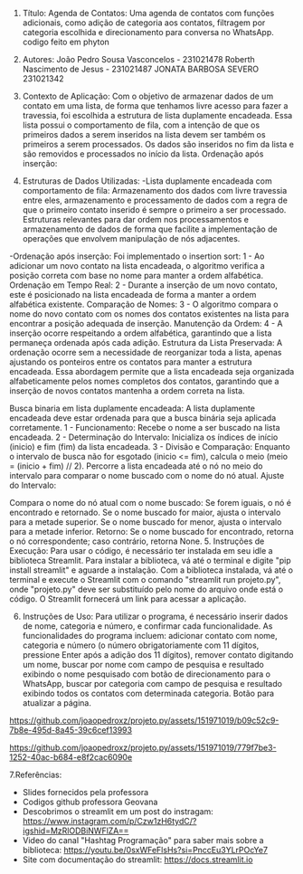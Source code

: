 1. Título:
  Agenda de Contatos:
  Uma agenda de contatos com funções adicionais, como adição de categoria aos contatos, filtragem por categoria escolhida e direcionamento para conversa no WhatsApp. codigo feito em phyton

2. Autores:
  João Pedro Sousa Vasconcelos - 231021478
  Roberth Nascimento de Jesus - 231021487
  JONATA BARBOSA SEVERO 231021342
  
3. Contexto de Aplicação:
  Com o objetivo de armazenar dados de um contato em uma lista, de forma que tenhamos livre acesso para fazer a travessia, foi escolhida a estrutura de lista duplamente encadeada. Essa lista possui o comportamento de fila, com a intenção de que os primeiros dados a serem inseridos na lista devem ser também os primeiros a serem processados. Os dados são inseridos no fim da lista e são removidos e processados no início da lista.
Ordenação após inserção:

4. Estruturas de Dados Utilizadas:
  -Lista duplamente encadeada com comportamento de fila:
  Armazenamento dos dados com livre travessia entre eles, armazenamento e processamento de dados com a regra de que o primeiro contato inserido é sempre o primeiro a ser processado. Estruturas relevantes para dar ordem nos processamentos e armazenamento de dados de forma que facilite a implementação de operações que envolvem manipulação de nós adjacentes.

 -Ordenação após inserção:
   Foi implementado o insertion sort:
   1 - Ao adicionar um novo contato na lista encadeada, o algoritmo verifica a posição correta com base no nome para manter a ordem alfabética.
Ordenação em Tempo Real:
  2 - Durante a inserção de um novo contato, este é posicionado na lista encadeada de forma a manter a ordem alfabética existente.
Comparação de Nomes:
  3 - O algoritmo compara o nome do novo contato com os nomes dos contatos existentes na lista para encontrar a posição adequada de inserção.
Manutenção da Ordem:
  4 - A inserção ocorre respeitando a ordem alfabética, garantindo que a lista permaneça ordenada após cada adição.
Estrutura da Lista Preservada:
A ordenação ocorre sem a necessidade de reorganizar toda a lista, apenas ajustando os ponteiros entre os contatos para manter a estrutura encadeada.
  Essa abordagem permite que a lista encadeada seja organizada alfabeticamente pelos nomes completos dos contatos, garantindo que a inserção de novos contatos mantenha a ordem correta na lista.

 Busca  binaria em lista duplamente encadeada:
    A lista duplamente encadeada deve estar ordenada para que a busca binária seja aplicada corretamente.
  1 - Funcionamento:
    Recebe o nome a ser buscado na lista encadeada.
  2 - Determinação do Intervalo:
    Inicializa os índices de início (inicio) e fim (fim) da lista encadeada.
  3 - Divisão e Comparação:
    Enquanto o intervalo de busca não for esgotado (inicio <= fim), calcula o meio (meio = (inicio + fim) // 2).
    Percorre a lista encadeada até o nó no meio do intervalo para comparar o nome buscado com o nome do nó atual.
    Ajuste do Intervalo:

  Compara o nome do nó atual com o nome buscado:
  Se forem iguais, o nó é encontrado e retornado.
  Se o nome buscado for maior, ajusta o intervalo para a metade superior.
  Se o nome buscado for menor, ajusta o intervalo para a metade inferior.
  Retorno:
  Se o nome buscado for encontrado, retorna o nó correspondente; caso contrário, retorna None.
5.  Instruções de Execução:
Para usar o código, é necessário ter instalada em seu idle a biblioteca Streamlit.
Para instalar a biblioteca, vá até o terminal e digite "pip install streamlit" e aguarde a instalação. Com a biblioteca instalada, vá até o terminal e execute o Streamlit com o comando "streamlit run projeto.py", onde "projeto.py" deve ser substituído pelo nome do arquivo onde está o código. O Streamlit fornecerá um link para acessar a aplicação.

6. Instruções de Uso:
Para utilizar o programa, é necessário inserir dados de nome, categoria e número, e confirmar cada funcionalidade.
As funcionalidades do programa incluem: adicionar contato com nome, categoria e número (o número obrigatoriamente com 11 dígitos, pressione Enter após a adição dos 11 dígitos), remover contato digitando um nome, buscar por nome com campo de pesquisa e resultado exibindo o nome pesquisado com botão de direcionamento para o WhatsApp, buscar por categoria com campo de pesquisa e resultado exibindo todos os contatos com determinada categoria. Botão para atualizar a página.

https://github.com/joaopedroxz/projeto.py/assets/151971019/b09c52c9-7b8e-495d-8a45-39c6cef13993


https://github.com/joaopedroxz/projeto.py/assets/151971019/779f7be3-1252-40ac-b684-e8f2cac6090e




7.Referências:
  - Slides fornecidos pela professora
  - Codigos github professora Geovana
  - Descobrimos o streamlit em um post do instragam: https://www.instagram.com/p/Czw1zH6tydC/?igshid=MzRlODBiNWFlZA==
  - Video do canal "Hashtag Programação" para saber mais sobre a biblioteca: https://youtu.be/0sxWFeFlsHs?si=PnccEu3YLrPOcYe7
  - Site com documentação do streamlit: https://docs.streamlit.io
